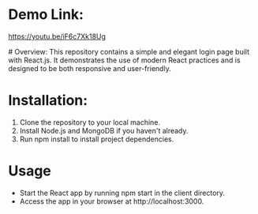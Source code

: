 # Demo Link: 
https://youtu.be/iF6c7Xk18Ug

﻿# Overview:
This repository contains a simple and elegant login page built with React.js. It demonstrates the use of modern React practices and is designed to be both responsive and user-friendly.

# Installation:
1. Clone the repository to your local machine.
2. Install Node.js and MongoDB if you haven't already. 
3. Run npm install to install project dependencies.

# Usage

* Start the React app by running npm start in the client directory.
* Access the app in your browser at http://localhost:3000.

